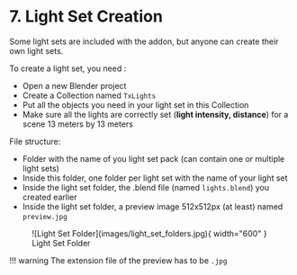# 7. Light Set Creation

Some light sets are included with the addon, but anyone can create their own light sets.

To create a light set, you need :

-  Open a new Blender project
-  Create a Collection named `TxLights`
-  Put all the objects you need in your light set in this Collection
-  Make sure all the lights are correctly set (**light intensity, distance**) for a scene 13 meters by 13 meters

File structure:

-  Folder with the name of you light set pack (can contain one or multiple light sets)
-  Inside this folder, one folder per light set with the name of your light set
-  Inside the light set folder, the .blend file (named `lights.blend`) you created earlier
-  Inside the light set folder, a preview image 512x512px (at least) named `preview.jpg`

<figure markdown>
  ![Light Set Folder](images/light_set_folders.jpg){ width="600" } 
  <figcaption>Light Set Folder</figcaption>
</figure>


!!! warning
    The extension file of the preview has to be `.jpg`